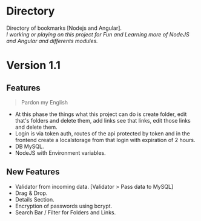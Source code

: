 # Directory
 Directory of bookmarks [Nodejs and Angular]. <br>
 *I working or playing on this project for Fun and Learning more of NodeJS and Angular and differents modules.*

# Version 1.1

## Features

> Pardon my English

- At this phase the things what this project can do is create folder, edit that's folders and delete them, add links see that links, edit those links and delete them.
- Login is via token auth, routes of the api protected by token and in the frontend create a localstorage from that login with expiration of 2 hours.
- DB MySQL.
- NodeJS with Environment variables.

## New Features

- Validator from incoming data. [Validator > Pass data to MySQL]
- Drag & Drop.
- Details Section.
- Encryption of passwords using bcrypt.
- Search Bar / Filter for Folders and Links.
